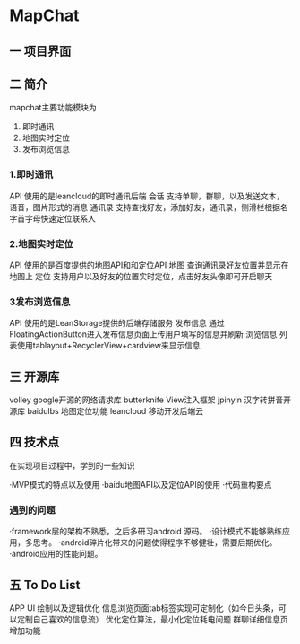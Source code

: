 # MapChat

## 一 项目界面


## 二 简介
mapchat主要功能模块为

1. 即时通讯
2. 地图实时定位
3. 发布浏览信息

### 1.即时通讯
API 使用的是leancloud的即时通讯后端
会话 支持单聊，群聊，以及发送文本，语音，图片形式的消息
通讯录 支持查找好友，添加好友，通讯录，侧滑栏根据名字首字母快速定位联系人
### 2.地图实时定位
API 使用的是百度提供的地图API和和定位API
地图  查询通讯录好友位置并显示在地图上
定位  支持用户以及好友的位置实时定位，点击好友头像即可开启聊天

### 3发布浏览信息
API 使用的是LeanStorage提供的后端存储服务
发布信息 通过FloatingActionButton进入发布信息页面上传用户填写的信息并刷新
浏览信息 列表使用tablayout+RecyclerView+cardview来显示信息

## 三 开源库

volley       google开源的网络请求库
butterknife  View注入框架
jpinyin      汉字转拼音开源库
baidulbs     地图定位功能
leancloud    移动开发后端云

## 四 技术点
在实现项目过程中，学到的一些知识

·MVP模式的特点以及使用
·baidu地图API以及定位API的使用
·代码重构要点

###  遇到的问题
·framework层的架构不熟悉，之后多研习android 源码。
·设计模式不能够熟练应用，多思考。
·android碎片化带来的问题使得程序不够健壮，需要后期优化。
·android应用的性能问题。

## 五 To Do List
APP UI 绘制以及逻辑优化
信息浏览页面tab标签实现可定制化（如今日头条，可以定制自己喜欢的信息流）
优化定位算法，最小化定位耗电问题
群聊详细信息页增加功能

